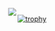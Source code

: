 <a href="https://github.com/anuraghazra/github-readme-stats">
  <img align="left" src="https://github-readme-stats.vercel.app/api?username=takahashi-space&show_icons=true&count_private=true" />
</a>

[![trophy](https://github-profile-trophy.vercel.app/?username=takahashi-space&theme=onedark&column=7
)](https://github.com/ryo-ma/github-profile-trophy)
